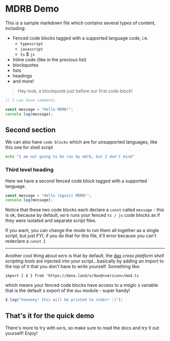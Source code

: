 # MDRB Demo

This is a sample markdown file which contains several types of content, including:

- Fenced code blocks tagged with a supported language code, i.e.
  - `typescript`
  - `javascript`
  - `ts` $ `js`
- Inline code (like in the previous list)
- blockquotes
- lists
- headings
- and more!

> Hey look, a blockquote just before our first code block!

```typescript
// I can have comments

const message = "Hello MDRB!";
console.log(message);
```

## Second section

We can also have `code blocks` which are for unsupported languages, like this one for shell script

```sh
echo "I am not going to be run by mdrb, but I don't mind"
```

### Third level heading

Here we have a second fenced code block tagged with a supported language.

```js
const message = "Hello (again) MDRB!";
console.log(message);
```

Notice that these two code blocks each declare a `const` called `message` - this is ok, because by default, `mdrb` runs
your fenced `ts / js` code blocks as if they were isolated and separate script files.

If you want, you can change the mode to run them all together as a single script, but just FYI, if you do that for
_this_ file, it'll error because you can't redeclare a `const` :)

---

Another cool thing about `mdrb` is that by default, the [dax](https://deno.land/x/dax) _cross platform shell scripting
tools_ are injected into your script...basically by adding an import to the top of it that you don't have to write
yourself. Something like:

```
import { $ } from 'https://deno.land/x/dax@<version>/mod.ts
```

which means your fenced code blocks have access to a _magic_ `$` variable that is the default `$` export of the `dax`
module - super handy!

```ts
$.log("heeeeey! this will be printed to stderr :)");
```

## That's it for the quick demo

There's more to try with `mdrb`, so make sure to read the docs and try it out yourself! Enjoy!
